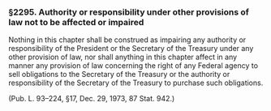 ### §2295. Authority or responsibility under other provisions of law not to be affected or impaired ###

Nothing in this chapter shall be construed as impairing any authority or responsibility of the President or the Secretary of the Treasury under any other provision of law, nor shall anything in this chapter affect in any manner any provision of law concerning the right of any Federal agency to sell obligations to the Secretary of the Treasury or the authority or responsibility of the Secretary of the Treasury to purchase such obligations.

(Pub. L. 93–224, §17, Dec. 29, 1973, 87 Stat. 942.)